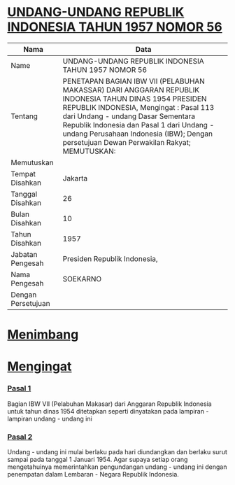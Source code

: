 # [UNDANG-UNDANG REPUBLIK INDONESIA TAHUN 1957 NOMOR 56](http://example.org/legal/peraturan/uu/1957/56)

| Nama | Data |
| ------ | ----- |
|Name|UNDANG-UNDANG REPUBLIK INDONESIA TAHUN 1957 NOMOR 56|
|Tentang| PENETAPAN BAGIAN IBW VII (PELABUHAN MAKASSAR) DARI ANGGARAN REPUBLIK INDONESIA TAHUN DINAS 1954 PRESIDEN REPUBLIK INDONESIA, Mengingat : Pasal 113 dari Undang - undang Dasar Sementara Republik Indonesia dan Pasal 1 dari Undang - undang Perusahaan Indonesia (IBW); Dengan persetujuan Dewan Perwakilan Rakyat; MEMUTUSKAN:|
|Memutuskan||
|Tempat Disahkan|Jakarta|
|Tanggal Disahkan|26|
|Bulan Disahkan|10|
|Tahun Disahkan|1957|
|Jabatan Pengesah|Presiden Republik Indonesia,|
|Nama Pengesah|SOEKARNO|
|Dengan Persetujuan||
# [Menimbang](http://example.org/legal/peraturan/uu/1957/56/menimbang)

# [Mengingat](http://example.org/legal/peraturan/uu/1957/56/mengingat)


### [Pasal 1](http://example.org/legal/peraturan/uu/1957/56/pasal/0001)
Bagian IBW VII (Pelabuhan Makasar) dari Anggaran Republik Indonesia untuk tahun dinas 1954 ditetapkan seperti dinyatakan pada lampiran - lampiran undang - undang ini


### [Pasal 2](http://example.org/legal/peraturan/uu/1957/56/pasal/0002)
Undang - undang ini mulai berlaku pada hari diundangkan dan berlaku surut sampai pada tanggal 1 Januari 1954. Agar supaya setiap orang mengetahuinya memerintahkan pengundangan undang - undang ini dengan penempatan dalam Lembaran - Negara Republik Indonesia.
